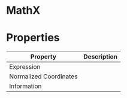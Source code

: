 # MathX


# Properties


| Property | Description| 
| -------- | -----------|
| Expression |  |
| Normalized Coordinates |  |
| Information |  |






